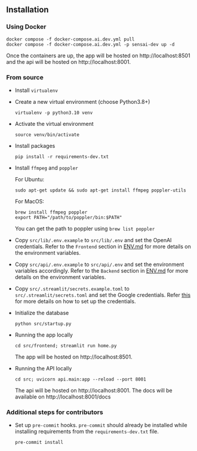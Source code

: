## Installation

### Using Docker

```
docker compose -f docker-compose.ai.dev.yml pull
docker compose -f docker-compose.ai.dev.yml -p sensai-dev up -d
```

Once the containers are up, the app will be hosted on http://localhost:8501 and the api will be hosted on http://localhost:8001.

### From source
- Install `virtualenv`
- Create a new virtual environment (choose Python3.8+)
  ```
  virtualenv -p python3.10 venv
  ```
- Activate the virtual environment
  ```
  source venv/bin/activate
  ```
- Install packages
  ```
  pip install -r requirements-dev.txt
  ```
- Install `ffmpeg` and `poppler`

  For Ubuntu:
  ```
  sudo apt-get update && sudo apt-get install ffmpeg poppler-utils
  ```
  For MacOS:
  ```
  brew install ffmpeg poppler
  export PATH="/path/to/poppler/bin:$PATH"
  ```
  You can get the path to poppler using `brew list poppler`
- Copy `src/lib/.env.example` to `src/lib/.env` and set the OpenAI credentials. Refer to the `Frontend` section in [ENV.md](./ENV.md) for more details on the environment variables. 
- Copy `src/api/.env.example` to `src/api/.env` and set the environment variables accordingly. Refer to the `Backend` section in [ENV.md](./ENV.md) for more details on the environment variables.
- Copy `src/.streamlit/secrets.example.toml` to `src/.streamlit/secrets.toml` and set the Google credentials. Refer [this](https://github.com/kajarenc/stauthlib/tree/main) for more details on how to set up the credentials.
- Initialize the database
  ```
  python src/startup.py
  ```
- Running the app locally
    ```
    cd src/frontend; streamlit run home.py
    ```

    The app will be hosted on http://localhost:8501.
- Running the API locally
    ```
    cd src; uvicorn api.main:app --reload --port 8001
    ```

    The api will be hosted on http://localhost:8001.
    The docs will be available on http://localhost:8001/docs


### Additional steps for contributors
- Set up `pre-commit` hooks. `pre-commit` should already be installed while installing requirements from the `requirements-dev.txt` file.
  ```
  pre-commit install
  ```
